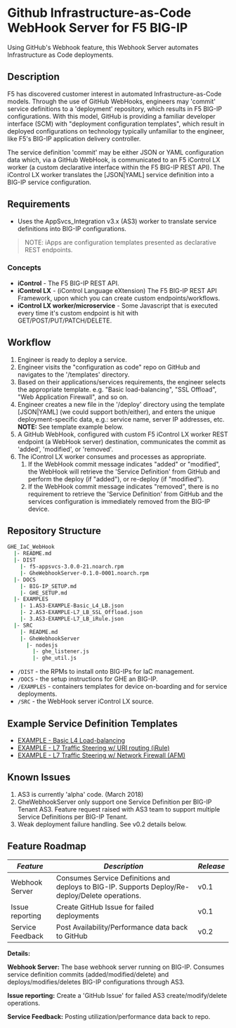 # Github Infrastructure-as-Code WebHook Server for F5 BIG-IP

Using GitHub's Webhook feature, this Webhook Server automates Infrastructure as Code deployments.

## Description

F5 has discovered customer interest in automated Infrastructure-as-Code models. Through the use of GitHub WebHooks, engineers may 'commit' service definitions to a 'deployment' repository, which results in F5 BIG-IP configurations. With this model, GitHub is providing a familiar developer interface (SCM) with "deployment configuration templates", which result in deployed configurations on technology typically unfamiliar to the engineer, like F5's BIG-IP application delivery controller.

The service definition 'commit' may be either JSON or YAML configuration data which, via a GitHub WebHook, is communicated to an F5 iControl LX worker (a custom declarative interface within the F5 BIG-IP REST API). The iControl LX worker translates the [JSON|YAML] service definition into a BIG-IP service configuration.

## Requirements

* Uses the AppSvcs_Integration v3.x (AS3) worker to translate service definitions into BIG-IP configurations.

> NOTE: iApps are configuration templates presented as declarative REST endpoints.

### Concepts

* **iControl** - The F5 BIG-IP REST API.
* **iControl LX** - (iControl Language eXtension) The F5 BIG-IP REST API Framework, upon which you can create custom endpoints/workflows.
* **iControl LX worker/microservice** - Some Javascript that is executed every time it's custom endpoint is hit with GET/POST/PUT/PATCH/DELETE.

## Workflow

1. Engineer is ready to deploy a service.
2. Engineer visits the "configuration as code" repo on GitHub and navigates to the '/templates' directory.
3. Based on their applications/services requirements, the engineer selects the appropriate template. e.g. "Basic load-balancing", "SSL Offload", "Web Application Firewall", and so on.
4. Engineer creates a new file in the '/deploy' directory using the template [JSON|YAML] (we could support both/either), and enters the unique deployment-specific data, e.g.: service name, server IP addresses, etc. **NOTE:** See template example below.
5. A GitHub WebHook, configured with custom F5 iControl LX worker REST endpoint (a WebHook server) destination, communicates the commit as 'added', 'modified', or 'removed'.
6. The iControl LX worker consumes and processes as appropriate.
   1. If the WebHook commit message indicates "added" or "modified", the WebHook will retrieve the 'Service Definition' from GitHub and perform the deploy (if "added"), or re-deploy (if "modified").
   2. If the WebHook commit message indicates "removed", there is no requirement to retrieve the 'Service Definition' from GitHub and the services configuration is immediately removed from the BIG-IP device.

## Repository Structure

```sh
GHE_IaC_WebHook
  |- README.md
  |- DIST
    |- f5-appsvcs-3.0.0-21.noarch.rpm
    |- GheWebhookServer-0.1.0-0001.noarch.rpm
  |- DOCS
    |- BIG-IP_SETUP.md
    |- GHE_SETUP.md
  |- EXAMPLES
    |- 1.AS3-EXAMPLE-Basic_L4_LB.json
    |- 2.AS3-EXAMPLE-L7_LB_SSL_Offload.json
    |- 3.AS3-EXAMPLE-L7_LB_iRule.json
  |- SRC
    |- README.md
    |- GheWebhookServer
      |- nodesjs
        |- ghe_listener.js
        |- ghe_util.js
```

* `/DIST` - the RPMs to install onto BIG-IPs for IaC management.
* `/DOCS` - the setup instructions for GHE an BIG-IP.
* `/EXAMPLES` - containers templates for device on-boarding and for service deployments.
* `/SRC` - the WebHook server iControl LX source.

## Example Service Definition Templates

* [EXAMPLE - Basic L4 Load-balancing](./EXAMPLES/1.AS3-EXAMPLE-Basic_L4_LB.json)
* [EXAMPLE - L7 Traffic Steering w/ URI routing (iRule)](./EXAMPLES/2.AS3-EXAMPLE-L7_LB_iRule.json)
* [EXAMPLE - L7 Traffic Steering w/ Network Firewall (AFM)](./EXAMPLES/3.AS3-EXAMPLE-L7_LB_Firewall.json)

## Known Issues

1. AS3 is currently 'alpha' code. (March 2018)
2. GheWebhookServer only support one Service Definition per BIG-IP Tenant AS3. Feature request raised with AS3 team to support multiple Service Definitions per BIG-IP Tenant.
3. Weak deployment failure handling. See v0.2 details below.

## Feature Roadmap

| *Feature* | *Description* | *Release* |
|-----------|---------------|-----------|
| Webhook Server | Consumes Service Definitions and deploys to BIG-IP. Supports Deploy/Re-deploy/Delete operations. | v0.1 |
| Issue reporting | Create GitHub Issue for failed deployments | v0.1 |
| Service Feedback | Post Availability/Performance data back to GitHub | v0.2 |

**Details:**

**Webhook Server:** The base webhook server running on BIG-IP. Consumes service definition commits (added/modified/delete) and deploys/modifies/deletes BIG-IP configurations through AS3.

**Issue reporting:** Create a 'GitHub Issue' for failed AS3 create/modify/delete operations.

**Service Feedback:** Posting utilization/performance data back to repo.
